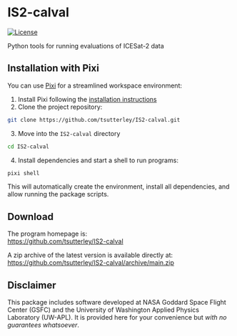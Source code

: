 # IS2-calval

[![License](https://img.shields.io/github/license/tsutterley/IS2-calval)](https://github.com/tsutterley/IS2-calval/blob/main/LICENSE)

Python tools for running evaluations of ICESat-2 data

## Installation with Pixi

You can use [Pixi](https://pixi.sh/) for a streamlined workspace environment:

1. Install Pixi following the [installation instructions](https://pixi.sh/latest/#installation)
2. Clone the project repository:

```bash
git clone https://github.com/tsutterley/IS2-calval.git
```

3. Move into the `IS2-calval` directory

```bash
cd IS2-calval
```

4. Install dependencies and start a shell to run programs:

```bash
pixi shell
```

This will automatically create the environment, install all dependencies, and allow running the package scripts.

## Download

The program homepage is:  
<https://github.com/tsutterley/IS2-calval>

A zip archive of the latest version is available directly at:  
<https://github.com/tsutterley/IS2-calval/archive/main.zip>

## Disclaimer

This package includes software developed at NASA Goddard Space Flight Center (GSFC) and the University of Washington Applied Physics Laboratory (UW-APL).
It is provided here for your convenience but *with no guarantees whatsoever*.
